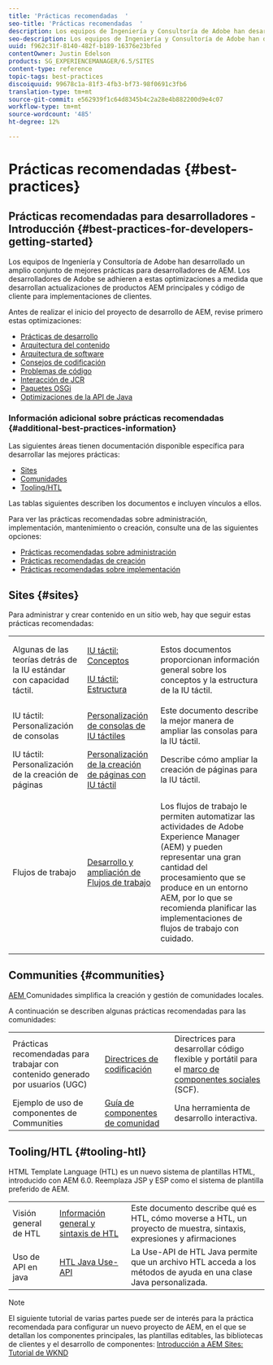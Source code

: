 ```yaml
---
title: 'Prácticas recomendadas  '
seo-title: 'Prácticas recomendadas  '
description: Los equipos de Ingeniería y Consultoría de Adobe han desarrollado un conjunto completo de optimizaciones para desarrolladores de AEM
seo-description: Los equipos de Ingeniería y Consultoría de Adobe han desarrollado un conjunto completo de optimizaciones para desarrolladores de AEM
uuid: f962c31f-8140-482f-b189-16376e23bfed
contentOwner: Justin Edelson
products: SG_EXPERIENCEMANAGER/6.5/SITES
content-type: reference
topic-tags: best-practices
discoiquuid: 99678c1a-81f3-4fb3-bf73-98f0691c3fb6
translation-type: tm+mt
source-git-commit: e562939f1c64d8345b4c2a28e4b882200d9e4c07
workflow-type: tm+mt
source-wordcount: '485'
ht-degree: 12%

---
```



# Prácticas recomendadas  {#best-practices}

## Prácticas recomendadas para desarrolladores - Introducción {#best-practices-for-developers-getting-started}

Los equipos de Ingeniería y Consultoría de Adobe han desarrollado un amplio conjunto de mejores prácticas para desarrolladores de AEM. Los desarrolladores de Adobe se adhieren a estas optimizaciones a medida que desarrollan actualizaciones de productos AEM principales y código de cliente para implementaciones de clientes.

Antes de realizar el inicio del proyecto de desarrollo de AEM, revise primero estas optimizaciones:

* [Prácticas de desarrollo](/help/sites-developing/development-practices.md)
* [Arquitectura del contenido](/help/sites-developing/content-architecture.md)
* [Arquitectura de software](/help/sites-developing/software-architecture.md)
* [Consejos de codificación](/help/sites-developing/coding-tips.md)
* [Problemas de código](/help/sites-developing/code-pitfalls.md)
* [Interacción de JCR](/help/sites-developing/jcr-integration.md)
* [Paquetes OSGi](/help/sites-developing/osgi-bundles.md)
* [Optimizaciones de la API de Java](https://docs.adobe.com/content/help/en/experience-manager-learn/foundation/development/understand-java-api-best-practices.html)

### Información adicional sobre prácticas recomendadas {#additional-best-practices-information}

Las siguientes áreas tienen documentación disponible específica para desarrollar las mejores prácticas:

* [Sites](#sites)
* [Comunidades](/help/sites-developing/best-practices.md#communities)
* [Tooling/HTL](/help/sites-developing/best-practices.md#tooling-htl)

Las tablas siguientes describen los documentos e incluyen vínculos a ellos.

Para ver las prácticas recomendadas sobre administración, implementación, mantenimiento o creación, consulte una de las siguientes opciones:

* [Prácticas recomendadas sobre administración](/help/sites-administering/administer-best-practices.md)
* [Prácticas recomendadas de creación](/help/sites-authoring/best-practices.md)
* [Prácticas recomendadas sobre implementación](/help/sites-deploying/best-practices.md)

## Sites {#sites}

Para administrar y crear contenido en un sitio web, hay que seguir estas prácticas recomendadas:

<table>
 <tbody>
  <tr>
   <td>Algunas de las teorías detrás de la IU estándar con capacidad táctil.</td>
   <td><p><a href="/help/sites-developing/touch-ui-concepts.md">IU táctil: Conceptos</a></p> <p><a href="/help/sites-developing/touch-ui-structure.md">IU táctil: Estructura</a></p> </td>
   <td>Estos documentos proporcionan información general sobre los conceptos y la estructura de la IU táctil.</td>
  </tr>
  <tr>
   <td>IU táctil: Personalización de consolas </td>
   <td><a href="/help/sites-developing/customizing-consoles-touch.md">Personalización de consolas de IU táctiles</a></td>
   <td>Este documento describe la mejor manera de ampliar las consolas para la IU táctil.</td>
  </tr>
  <tr>
   <td>IU táctil: Personalización de la creación de páginas</td>
   <td><a href="/help/sites-developing/customizing-page-authoring-touch.md">Personalización de la creación de páginas con IU táctil</a></td>
   <td>Describe cómo ampliar la creación de páginas para la IU táctil.</td>
  </tr>
  <tr>
   <td>Flujos de trabajo</td>
   <td><a href="/help/sites-developing/workflows-best-practices.md">Desarrollo y ampliación de Flujos de trabajo</a></td>
   <td><p>Los flujos de trabajo le permiten automatizar las actividades de Adobe Experience Manager (AEM) y pueden representar una gran cantidad del procesamiento que se produce en un entorno AEM, por lo que se recomienda planificar las implementaciones de flujos de trabajo con cuidado.</p> </td>
  </tr>
 </tbody>
</table>

## Communities {#communities}

[AEM ](/help/communities/overview.md) Comunidades simplifica la creación y gestión de comunidades locales.

A continuación se describen algunas prácticas recomendadas para las comunidades:

|  |  |  |
|---|---|---|
| Prácticas recomendadas para trabajar con contenido generado por usuarios (UGC) | [Directrices de codificación](/help/communities/code-guide.md) | Directrices para desarrollar código flexible y portátil para el [marco de componentes sociales](/help/communities/scf.md) (SCF). |
| Ejemplo de uso de componentes de Communities | [Guía de componentes de comunidad](/help/communities/components-guide.md) | Una herramienta de desarrollo interactiva. |

## Tooling/HTL {#tooling-htl}

HTML Template Language (HTL) es un nuevo sistema de plantillas HTML, introducido con AEM 6.0. Reemplaza JSP y ESP como el sistema de plantilla preferido de AEM.

|  |  |  |
|---|---|---|
| Visión general de HTL | [Información general y sintaxis de HTL](https://docs.adobe.com/content/help/es-ES/experience-manager-htl/using/overview.html) | Este documento describe qué es HTL, cómo moverse a HTL, un proyecto de muestra, sintaxis, expresiones y afirmaciones |
| Uso de API en java | [HTL Java Use-API](https://helpx.adobe.com/experience-manager/htl/using/use-api.html) | La Use-API de HTL Java permite que un archivo HTL acceda a los métodos de ayuda en una clase Java personalizada. |

>[!NOTE]
>
>El siguiente tutorial de varias partes puede ser de interés para la práctica recomendada para configurar un nuevo proyecto de AEM, en el que se detallan los componentes principales, las plantillas editables, las bibliotecas de clientes y el desarrollo de componentes:
>[Introducción a AEM Sites: Tutorial de WKND](https://helpx.adobe.com/experience-manager/kt/sites/using/getting-started-wknd-tutorial-develop.html)

